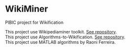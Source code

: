 # WikiMiner
PIBIC project for Wikification</br>

This project use Wikipediaminer toolkit. [See repository](https://github.com/dnmilne/wikipediaminer).</br>
This project use Algorithms-to-Wikification. [See repository](https://github.com/arkanttus/Algorithms-to-Wikification).</br>
This project use MATLAB algorithms by Raoni Ferreira.
